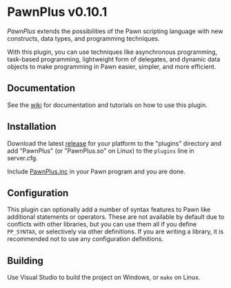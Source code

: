 PawnPlus v0.10.1
==========

_PawnPlus_ extends the possibilities of the Pawn scripting language with new constructs, data types, and programming techniques.

With this plugin, you can use techniques like asynchronous programming, task-based programming, lightweight form of delegates, and dynamic data objects to make programming in Pawn easier, simpler, and more efficient.

## Documentation
See the [wiki](//github.com/IllidanS4/PawnPlus/wiki) for documentation and tutorials on how to use this plugin.

## Installation
Download the latest [release](//github.com/IllidanS4/PawnPlus/releases/latest) for your platform to the "plugins" directory and add "PawnPlus" (or "PawnPlus.so" on Linux) to the `plugins` line in server.cfg.

Include [PawnPlus.inc](pawno/include/PawnPlus.inc) in your Pawn program and you are done.

## Configuration
This plugin can optionally add a number of syntax features to Pawn like additional statements or operators. These are not available by default due to conflicts with other libraries, but you can use them all if you define `PP_SYNTAX`, or selectively via other definitions. If you are writing a library, it is recommended not to use any configuration definitions.

## Building
Use Visual Studio to build the project on Windows, or `make` on Linux.
